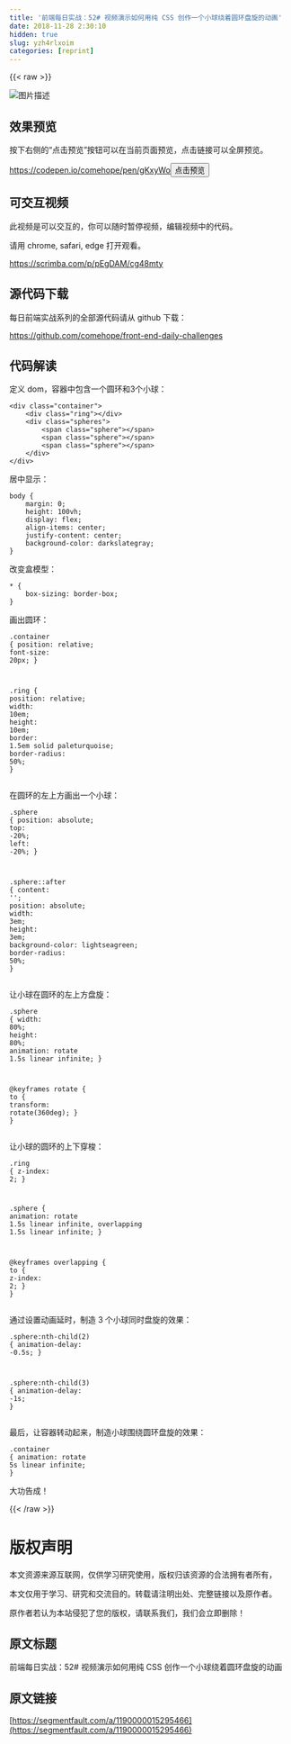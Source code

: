```yaml
---
title: '前端每日实战：52# 视频演示如何用纯 CSS 创作一个小球绕着圆环盘旋的动画' 
date: 2018-11-28 2:30:10
hidden: true
slug: yzh4rlxoim
categories: [reprint]
---
```


{{< raw >}}
<p><span class="img-wrap"><img data-src="/img/bVbfmMe?w=400&amp;h=307" src="https://static.alili.tech/img/bVbfmMe?w=400&amp;h=307" alt="&#x56FE;&#x7247;&#x63CF;&#x8FF0;" title="&#x56FE;&#x7247;&#x63CF;&#x8FF0;" style="cursor:pointer;display:inline"></span></p><h2 id="articleHeader0">&#x6548;&#x679C;&#x9884;&#x89C8;</h2><p>&#x6309;&#x4E0B;&#x53F3;&#x4FA7;&#x7684;&#x201C;&#x70B9;&#x51FB;&#x9884;&#x89C8;&#x201D;&#x6309;&#x94AE;&#x53EF;&#x4EE5;&#x5728;&#x5F53;&#x524D;&#x9875;&#x9762;&#x9884;&#x89C8;&#xFF0C;&#x70B9;&#x51FB;&#x94FE;&#x63A5;&#x53EF;&#x4EE5;&#x5168;&#x5C4F;&#x9884;&#x89C8;&#x3002;</p><p><a href="https://codepen.io/comehope/pen/gKxyWo" rel="nofollow noreferrer" target="_blank">https://codepen.io/comehope/pen/gKxyWo</a><button class="btn btn-xs btn-default ml10 preview" data-url="comehope/pen/gKxyWo" data-typeid="3">&#x70B9;&#x51FB;&#x9884;&#x89C8;</button></p><h2 id="articleHeader1">&#x53EF;&#x4EA4;&#x4E92;&#x89C6;&#x9891;</h2><p>&#x6B64;&#x89C6;&#x9891;&#x662F;&#x53EF;&#x4EE5;&#x4EA4;&#x4E92;&#x7684;&#xFF0C;&#x4F60;&#x53EF;&#x4EE5;&#x968F;&#x65F6;&#x6682;&#x505C;&#x89C6;&#x9891;&#xFF0C;&#x7F16;&#x8F91;&#x89C6;&#x9891;&#x4E2D;&#x7684;&#x4EE3;&#x7801;&#x3002;</p><p>&#x8BF7;&#x7528; chrome, safari, edge &#x6253;&#x5F00;&#x89C2;&#x770B;&#x3002;</p><p><a href="https://scrimba.com/p/pEgDAM/cg48mty" rel="nofollow noreferrer" target="_blank">https://scrimba.com/p/pEgDAM/cg48mty</a></p><h2 id="articleHeader2">&#x6E90;&#x4EE3;&#x7801;&#x4E0B;&#x8F7D;</h2><p>&#x6BCF;&#x65E5;&#x524D;&#x7AEF;&#x5B9E;&#x6218;&#x7CFB;&#x5217;&#x7684;&#x5168;&#x90E8;&#x6E90;&#x4EE3;&#x7801;&#x8BF7;&#x4ECE; github &#x4E0B;&#x8F7D;&#xFF1A;</p><p><a href="https://github.com/comehope/front-end-daily-challenges" rel="nofollow noreferrer" target="_blank">https://github.com/comehope/front-end-daily-challenges</a></p><h2 id="articleHeader3">&#x4EE3;&#x7801;&#x89E3;&#x8BFB;</h2><p>&#x5B9A;&#x4E49; dom&#xFF0C;&#x5BB9;&#x5668;&#x4E2D;&#x5305;&#x542B;&#x4E00;&#x4E2A;&#x5706;&#x73AF;&#x548C;3&#x4E2A;&#x5C0F;&#x7403;&#xFF1A;</p><div class="widget-codetool" style="display:none"><div class="widget-codetool--inner"><span class="selectCode code-tool" data-toggle="tooltip" data-placement="top" title="" data-original-title="&#x5168;&#x9009;"></span> <span type="button" class="copyCode code-tool" data-toggle="tooltip" data-placement="top" data-clipboard-text="&lt;div class=&quot;container&quot;&gt;
    &lt;div class=&quot;ring&quot;&gt;&lt;/div&gt;
    &lt;div class=&quot;spheres&quot;&gt;
        &lt;span class=&quot;sphere&quot;&gt;&lt;/span&gt;
        &lt;span class=&quot;sphere&quot;&gt;&lt;/span&gt;
        &lt;span class=&quot;sphere&quot;&gt;&lt;/span&gt;
    &lt;/div&gt;
&lt;/div&gt;" title="" data-original-title="&#x590D;&#x5236;"></span> <span type="button" class="saveToNote code-tool" data-toggle="tooltip" data-placement="top" title="" data-original-title="&#x653E;&#x8FDB;&#x7B14;&#x8BB0;"></span></div></div><pre class="xml hljs"><code class="html"><span class="hljs-tag">&lt;<span class="hljs-name">div</span> <span class="hljs-attr">class</span>=<span class="hljs-string">&quot;container&quot;</span>&gt;</span>
    <span class="hljs-tag">&lt;<span class="hljs-name">div</span> <span class="hljs-attr">class</span>=<span class="hljs-string">&quot;ring&quot;</span>&gt;</span><span class="hljs-tag">&lt;/<span class="hljs-name">div</span>&gt;</span>
    <span class="hljs-tag">&lt;<span class="hljs-name">div</span> <span class="hljs-attr">class</span>=<span class="hljs-string">&quot;spheres&quot;</span>&gt;</span>
        <span class="hljs-tag">&lt;<span class="hljs-name">span</span> <span class="hljs-attr">class</span>=<span class="hljs-string">&quot;sphere&quot;</span>&gt;</span><span class="hljs-tag">&lt;/<span class="hljs-name">span</span>&gt;</span>
        <span class="hljs-tag">&lt;<span class="hljs-name">span</span> <span class="hljs-attr">class</span>=<span class="hljs-string">&quot;sphere&quot;</span>&gt;</span><span class="hljs-tag">&lt;/<span class="hljs-name">span</span>&gt;</span>
        <span class="hljs-tag">&lt;<span class="hljs-name">span</span> <span class="hljs-attr">class</span>=<span class="hljs-string">&quot;sphere&quot;</span>&gt;</span><span class="hljs-tag">&lt;/<span class="hljs-name">span</span>&gt;</span>
    <span class="hljs-tag">&lt;/<span class="hljs-name">div</span>&gt;</span>
<span class="hljs-tag">&lt;/<span class="hljs-name">div</span>&gt;</span></code></pre><p>&#x5C45;&#x4E2D;&#x663E;&#x793A;&#xFF1A;</p><div class="widget-codetool" style="display:none"><div class="widget-codetool--inner"><span class="selectCode code-tool" data-toggle="tooltip" data-placement="top" title="" data-original-title="&#x5168;&#x9009;"></span> <span type="button" class="copyCode code-tool" data-toggle="tooltip" data-placement="top" data-clipboard-text="body {
    margin: 0;
    height: 100vh;
    display: flex;
    align-items: center;
    justify-content: center;
    background-color: darkslategray;
}" title="" data-original-title="&#x590D;&#x5236;"></span> <span type="button" class="saveToNote code-tool" data-toggle="tooltip" data-placement="top" title="" data-original-title="&#x653E;&#x8FDB;&#x7B14;&#x8BB0;"></span></div></div><pre class="css hljs"><code class="css"><span class="hljs-selector-tag">body</span> {
    <span class="hljs-attribute">margin</span>: <span class="hljs-number">0</span>;
    <span class="hljs-attribute">height</span>: <span class="hljs-number">100vh</span>;
    <span class="hljs-attribute">display</span>: flex;
    <span class="hljs-attribute">align-items</span>: center;
    <span class="hljs-attribute">justify-content</span>: center;
    <span class="hljs-attribute">background-color</span>: darkslategray;
}</code></pre><p>&#x6539;&#x53D8;&#x76D2;&#x6A21;&#x578B;&#xFF1A;</p><div class="widget-codetool" style="display:none"><div class="widget-codetool--inner"><span class="selectCode code-tool" data-toggle="tooltip" data-placement="top" title="" data-original-title="&#x5168;&#x9009;"></span> <span type="button" class="copyCode code-tool" data-toggle="tooltip" data-placement="top" data-clipboard-text="* {
    box-sizing: border-box;
}" title="" data-original-title="&#x590D;&#x5236;"></span> <span type="button" class="saveToNote code-tool" data-toggle="tooltip" data-placement="top" title="" data-original-title="&#x653E;&#x8FDB;&#x7B14;&#x8BB0;"></span></div></div><pre class="css hljs"><code class="css">* {
    <span class="hljs-attribute">box-sizing</span>: border-box;
}</code></pre><p>&#x753B;&#x51FA;&#x5706;&#x73AF;&#xFF1A;</p><div class="widget-codetool" style="display:none"><div class="widget-codetool--inner"><span class="selectCode code-tool" data-toggle="tooltip" data-placement="top" title="" data-original-title="&#x5168;&#x9009;"></span> <span type="button" class="copyCode code-tool" data-toggle="tooltip" data-placement="top" data-clipboard-text=".container {
    position: relative;
    font-size: 20px;
}

.ring {
    position: relative;
    width: 10em;
    height: 10em;
    border: 1.5em solid paleturquoise;
    border-radius: 50%;
}" title="" data-original-title="&#x590D;&#x5236;"></span> <span type="button" class="saveToNote code-tool" data-toggle="tooltip" data-placement="top" title="" data-original-title="&#x653E;&#x8FDB;&#x7B14;&#x8BB0;"></span></div></div><pre class="css hljs"><code class="css"><span class="hljs-selector-class">.container</span> {
    <span class="hljs-attribute">position</span>: relative;
    <span class="hljs-attribute">font-size</span>: <span class="hljs-number">20px</span>;
}

<span class="hljs-selector-class">.ring</span> {
    <span class="hljs-attribute">position</span>: relative;
    <span class="hljs-attribute">width</span>: <span class="hljs-number">10em</span>;
    <span class="hljs-attribute">height</span>: <span class="hljs-number">10em</span>;
    <span class="hljs-attribute">border</span>: <span class="hljs-number">1.5em</span> solid paleturquoise;
    <span class="hljs-attribute">border-radius</span>: <span class="hljs-number">50%</span>;
}</code></pre><p>&#x5728;&#x5706;&#x73AF;&#x7684;&#x5DE6;&#x4E0A;&#x65B9;&#x753B;&#x51FA;&#x4E00;&#x4E2A;&#x5C0F;&#x7403;&#xFF1A;</p><div class="widget-codetool" style="display:none"><div class="widget-codetool--inner"><span class="selectCode code-tool" data-toggle="tooltip" data-placement="top" title="" data-original-title="&#x5168;&#x9009;"></span> <span type="button" class="copyCode code-tool" data-toggle="tooltip" data-placement="top" data-clipboard-text=".sphere {
    position: absolute;
    top: -20%;
    left: -20%;
}

.sphere::after {
    content: &apos;&apos;;
    position: absolute;
    width: 3em;
    height: 3em;
    background-color: lightseagreen;
    border-radius: 50%;
}" title="" data-original-title="&#x590D;&#x5236;"></span> <span type="button" class="saveToNote code-tool" data-toggle="tooltip" data-placement="top" title="" data-original-title="&#x653E;&#x8FDB;&#x7B14;&#x8BB0;"></span></div></div><pre class="css hljs"><code class="css"><span class="hljs-selector-class">.sphere</span> {
    <span class="hljs-attribute">position</span>: absolute;
    <span class="hljs-attribute">top</span>: -<span class="hljs-number">20%</span>;
    <span class="hljs-attribute">left</span>: -<span class="hljs-number">20%</span>;
}

<span class="hljs-selector-class">.sphere</span><span class="hljs-selector-pseudo">::after</span> {
    <span class="hljs-attribute">content</span>: <span class="hljs-string">&apos;&apos;</span>;
    <span class="hljs-attribute">position</span>: absolute;
    <span class="hljs-attribute">width</span>: <span class="hljs-number">3em</span>;
    <span class="hljs-attribute">height</span>: <span class="hljs-number">3em</span>;
    <span class="hljs-attribute">background-color</span>: lightseagreen;
    <span class="hljs-attribute">border-radius</span>: <span class="hljs-number">50%</span>;
}</code></pre><p>&#x8BA9;&#x5C0F;&#x7403;&#x5728;&#x5706;&#x73AF;&#x7684;&#x5DE6;&#x4E0A;&#x65B9;&#x76D8;&#x65CB;&#xFF1A;</p><div class="widget-codetool" style="display:none"><div class="widget-codetool--inner"><span class="selectCode code-tool" data-toggle="tooltip" data-placement="top" title="" data-original-title="&#x5168;&#x9009;"></span> <span type="button" class="copyCode code-tool" data-toggle="tooltip" data-placement="top" data-clipboard-text=".sphere {
    width: 80%;
    height: 80%;
    animation: rotate 1.5s linear infinite;
}

@keyframes rotate {
  to {
    transform: rotate(360deg);
  }
}" title="" data-original-title="&#x590D;&#x5236;"></span> <span type="button" class="saveToNote code-tool" data-toggle="tooltip" data-placement="top" title="" data-original-title="&#x653E;&#x8FDB;&#x7B14;&#x8BB0;"></span></div></div><pre class="css hljs"><code class="css"><span class="hljs-selector-class">.sphere</span> {
    <span class="hljs-attribute">width</span>: <span class="hljs-number">80%</span>;
    <span class="hljs-attribute">height</span>: <span class="hljs-number">80%</span>;
    <span class="hljs-attribute">animation</span>: rotate <span class="hljs-number">1.5s</span> linear infinite;
}

@<span class="hljs-keyword">keyframes</span> rotate {
  <span class="hljs-selector-tag">to</span> {
    <span class="hljs-attribute">transform</span>: <span class="hljs-built_in">rotate</span>(360deg);
  }
}</code></pre><p>&#x8BA9;&#x5C0F;&#x7403;&#x7684;&#x5706;&#x73AF;&#x7684;&#x4E0A;&#x4E0B;&#x7A7F;&#x68AD;&#xFF1A;</p><div class="widget-codetool" style="display:none"><div class="widget-codetool--inner"><span class="selectCode code-tool" data-toggle="tooltip" data-placement="top" title="" data-original-title="&#x5168;&#x9009;"></span> <span type="button" class="copyCode code-tool" data-toggle="tooltip" data-placement="top" data-clipboard-text=".ring {
    z-index: 2;
}

.sphere {
    animation: 
        rotate 1.5s linear infinite,
        overlapping 1.5s linear infinite;
}

@keyframes overlapping {
  to {
      z-index: 2;
  }
}" title="" data-original-title="&#x590D;&#x5236;"></span> <span type="button" class="saveToNote code-tool" data-toggle="tooltip" data-placement="top" title="" data-original-title="&#x653E;&#x8FDB;&#x7B14;&#x8BB0;"></span></div></div><pre class="css hljs"><code class="css"><span class="hljs-selector-class">.ring</span> {
    <span class="hljs-attribute">z-index</span>: <span class="hljs-number">2</span>;
}

<span class="hljs-selector-class">.sphere</span> {
    <span class="hljs-attribute">animation</span>: 
        rotate <span class="hljs-number">1.5s</span> linear infinite,
        overlapping <span class="hljs-number">1.5s</span> linear infinite;
}

@<span class="hljs-keyword">keyframes</span> overlapping {
  <span class="hljs-selector-tag">to</span> {
      <span class="hljs-attribute">z-index</span>: <span class="hljs-number">2</span>;
  }
}</code></pre><p>&#x901A;&#x8FC7;&#x8BBE;&#x7F6E;&#x52A8;&#x753B;&#x5EF6;&#x65F6;&#xFF0C;&#x5236;&#x9020; 3 &#x4E2A;&#x5C0F;&#x7403;&#x540C;&#x65F6;&#x76D8;&#x65CB;&#x7684;&#x6548;&#x679C;&#xFF1A;</p><div class="widget-codetool" style="display:none"><div class="widget-codetool--inner"><span class="selectCode code-tool" data-toggle="tooltip" data-placement="top" title="" data-original-title="&#x5168;&#x9009;"></span> <span type="button" class="copyCode code-tool" data-toggle="tooltip" data-placement="top" data-clipboard-text=".sphere:nth-child(2) {
    animation-delay: -0.5s;
}

.sphere:nth-child(3) {
    animation-delay: -1s;
}" title="" data-original-title="&#x590D;&#x5236;"></span> <span type="button" class="saveToNote code-tool" data-toggle="tooltip" data-placement="top" title="" data-original-title="&#x653E;&#x8FDB;&#x7B14;&#x8BB0;"></span></div></div><pre class="css hljs"><code class="css"><span class="hljs-selector-class">.sphere</span><span class="hljs-selector-pseudo">:nth-child(2)</span> {
    <span class="hljs-attribute">animation-delay</span>: -<span class="hljs-number">0.5s</span>;
}

<span class="hljs-selector-class">.sphere</span><span class="hljs-selector-pseudo">:nth-child(3)</span> {
    <span class="hljs-attribute">animation-delay</span>: -<span class="hljs-number">1s</span>;
}</code></pre><p>&#x6700;&#x540E;&#xFF0C;&#x8BA9;&#x5BB9;&#x5668;&#x8F6C;&#x52A8;&#x8D77;&#x6765;&#xFF0C;&#x5236;&#x9020;&#x5C0F;&#x7403;&#x56F4;&#x7ED5;&#x5706;&#x73AF;&#x76D8;&#x65CB;&#x7684;&#x6548;&#x679C;&#xFF1A;</p><div class="widget-codetool" style="display:none"><div class="widget-codetool--inner"><span class="selectCode code-tool" data-toggle="tooltip" data-placement="top" title="" data-original-title="&#x5168;&#x9009;"></span> <span type="button" class="copyCode code-tool" data-toggle="tooltip" data-placement="top" data-clipboard-text=".container {
    animation: rotate 5s linear infinite;
}" title="" data-original-title="&#x590D;&#x5236;"></span> <span type="button" class="saveToNote code-tool" data-toggle="tooltip" data-placement="top" title="" data-original-title="&#x653E;&#x8FDB;&#x7B14;&#x8BB0;"></span></div></div><pre class="css hljs"><code class="css"><span class="hljs-selector-class">.container</span> {
    <span class="hljs-attribute">animation</span>: rotate <span class="hljs-number">5s</span> linear infinite;
}</code></pre><p>&#x5927;&#x529F;&#x544A;&#x6210;&#xFF01;</p>
{{< /raw >}}

# 版权声明
本文资源来源互联网，仅供学习研究使用，版权归该资源的合法拥有者所有，

本文仅用于学习、研究和交流目的。转载请注明出处、完整链接以及原作者。

原作者若认为本站侵犯了您的版权，请联系我们，我们会立即删除！

## 原文标题
前端每日实战：52# 视频演示如何用纯 CSS 创作一个小球绕着圆环盘旋的动画

## 原文链接
[https://segmentfault.com/a/1190000015295466](https://segmentfault.com/a/1190000015295466)

